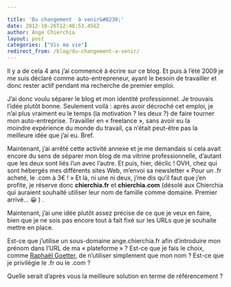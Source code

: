 ```yaml
---

title: 'Du changement  à venir&#8230;'
date: 2012-10-26T12:48:53.456Z
author: Ange Chierchia
layout: post
categories: ["Vis ma vie"]
redirect_from: /blog/du-changement-a-venir/
---
```

Il y a de cela 4 ans j&rsquo;ai commencé à écrire sur ce blog. Et puis à l&rsquo;été 2009 je me suis déclaré comme auto-entrepreneur, ayant le besoin de travailler et donc rester actif pendant ma recherche de premier emploi.

J&rsquo;ai donc voulu séparer le blog et mon identité professionnel. Je trouvais l&rsquo;idée plutôt bonne. Seulement voilà : après avoir décroché cet emploi, je n&rsquo;ai plus vraiment eu le temps (la motivation ? les deux ?) de faire tourner mon auto-entreprise. Travailler en &laquo;&nbsp;freelance&nbsp;&raquo;, sans avoir eu la moindre expérience du monde du travail, ça n&rsquo;était peut-être pas la meilleure idée que j&rsquo;ai eu. Bref.

Maintenant, j&rsquo;ai arrêté cette activité annexe et je me demandais si cela avait encore du sens de séparer mon blog de ma vitrine professionnelle, d&rsquo;autant que les deux sont liés l&rsquo;un avec l&rsquo;autre. Et puis, hier, déclic ! OVH, chez qui sont hébergés mes différents sites Web, m&rsquo;envoi sa newsletter &laquo;&nbsp;Pour un .fr acheté, le .com à 3€ !&nbsp;&raquo; Et là, ni une ni deux, j&rsquo;me dis qu&rsquo;il faut que j&rsquo;en profite, je réserve donc **chierchia.fr** et **chierchia.com** (désolé aux Chierchia qui auraient souhaité utiliser leur nom de famille comme domaine. Premier arrivé&#8230; 😀 ) .

Maintenant, j&rsquo;ai une idée plutôt assez précise de ce que je veux en faire, bien que je ne sois pas encore tout à fait fixé sur les URLs que je souhaite mettre en place.

Est-ce que j&rsquo;utilise un sous-domaine ange.chierchia.fr afin d&rsquo;introduire mon prénom dans l&rsquo;URL de ma &laquo;&nbsp;plateforme&nbsp;&raquo; ? Est-ce que je fais le choix, comme <a title="Site Web de Raphaël Goetter" href="http://goetter.com" target="_blank">Raphaël Goetter</a>, de n&rsquo;utiliser simplement que mon nom ? Est-ce que je privilégie le .fr ou le .com ?

Quelle serait d&rsquo;après vous la meilleure solution en terme de référencement ?